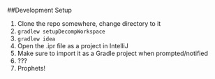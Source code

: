 

##Development Setup
1. Clone the repo somewhere, change directory to it
2. ```gradlew setupDecompWorkspace```
3. ```gradlew idea```
4. Open the .ipr file as a project in IntelliJ
5. Make sure to import it as a Gradle project when prompted/notified
6. ???
7. Prophets!